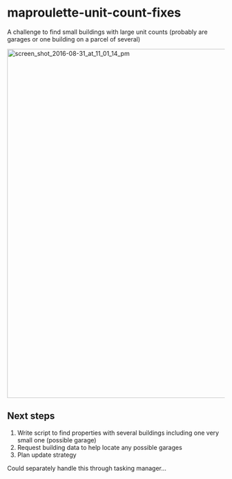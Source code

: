 # maproulette-unit-count-fixes
A challenge to find small buildings with large unit counts (probably are garages or one building on a parcel of several)

<img width="808" alt="screen_shot_2016-08-31_at_11_01_14_pm" src="https://cloud.githubusercontent.com/assets/695934/18156962/38dab11e-6fcf-11e6-9f2b-5d0e546b49c8.png">


## Next steps
1. Write script to find properties with several buildings including one very small one (possible garage)
2. Request building data to help locate any possible garages
3. Plan update strategy

Could separately handle this through tasking manager...
